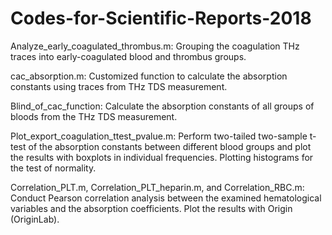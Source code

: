 # Codes-for-Scientific-Reports-2018

Analyze_early_coagulated_thrombus.m: 
Grouping the coagulation THz traces into early-coagulated blood and thrombus groups.


cac_absorption.m: 
Customized function to calculate the absorption constants using traces from THz TDS measurement.


Blind_of_cac_function: 
Calculate the absorption constants of all groups of bloods from the THz TDS measurement.


Plot_export_coagulation_ttest_pvalue.m: 
Perform two-tailed two-sample t-test of the absorption constants between different blood groups and plot the results with boxplots in individual frequencies. Plotting histograms for the test of normality. 


Correlation_PLT.m, Correlation_PLT_heparin.m, and Correlation_RBC.m: 	
Conduct Pearson correlation analysis between the examined hematological variables and the absorption coefficients. Plot the results with Origin (OriginLab).
